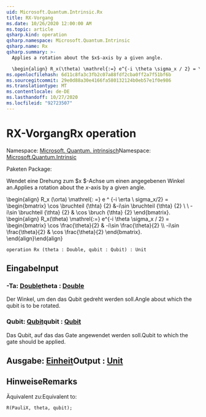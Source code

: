 ```yaml
---
uid: Microsoft.Quantum.Intrinsic.Rx
title: RX-Vorgang
ms.date: 10/26/2020 12:00:00 AM
ms.topic: article
qsharp.kind: operation
qsharp.namespace: Microsoft.Quantum.Intrinsic
qsharp.name: Rx
qsharp.summary: >-
  Applies a rotation about the $x$-axis by a given angle.

  \begin{align} R_x(\theta) \mathrel{:=} e^{-i \theta \sigma_x / 2} = \begin{bmatrix} \cos \frac{\theta}{2} & -i\sin \frac{\theta}{2}  \\\\ -i\sin \frac{\theta}{2} & \cos \frac{\theta}{2} \end{bmatrix}. \end{align}
ms.openlocfilehash: 6d11c8fa3c3fb2c07a88fdf2cba0ff2a7f51bf6b
ms.sourcegitcommit: 29e0d88a30e4166fa580132124b0eb57e1f0e986
ms.translationtype: MT
ms.contentlocale: de-DE
ms.lasthandoff: 10/27/2020
ms.locfileid: "92723507"
---
```

# <a name="rx-operation"></a><span data-ttu-id="27910-102">RX-Vorgang</span><span class="sxs-lookup"><span data-stu-id="27910-102">Rx operation</span></span>

<span data-ttu-id="27910-103">Namespace: [Microsoft. Quantum. intrinsisch](xref:Microsoft.Quantum.Intrinsic)</span><span class="sxs-lookup"><span data-stu-id="27910-103">Namespace: [Microsoft.Quantum.Intrinsic](xref:Microsoft.Quantum.Intrinsic)</span></span>

<span data-ttu-id="27910-104">Paketen [](https://nuget.org/packages/)</span><span class="sxs-lookup"><span data-stu-id="27910-104">Package: [](https://nuget.org/packages/)</span></span>


<span data-ttu-id="27910-105">Wendet eine Drehung zum $x $-Achse um einen angegebenen Winkel an.</span><span class="sxs-lookup"><span data-stu-id="27910-105">Applies a rotation about the $x$-axis by a given angle.</span></span>

<span data-ttu-id="27910-106">\begin{align} R_x (\orta) \mathrel{: =} e ^ {-i \erta \ sigma_x/2} = \begin{bmatrix} \cos \bruchteil {\thta} {2} &-i\sin \bruchteil {\thta} {2} \\ \\ -i\sin \bruchteil {\thta} {2} & \cos \bruch {\thta} {2} \end{bmatrix}.  </span><span class="sxs-lookup"><span data-stu-id="27910-106">\begin{align} R_x(\theta) \mathrel{:=} e^{-i \theta \sigma_x / 2} = \begin{bmatrix} \cos \frac{\theta}{2} & -i\sin \frac{\theta}{2}  \\\\ -i\sin \frac{\theta}{2} & \cos \frac{\theta}{2} \end{bmatrix}.</span></span>
<span data-ttu-id="27910-107">\end{align}</span><span class="sxs-lookup"><span data-stu-id="27910-107">\end{align}</span></span>

```qsharp
operation Rx (theta : Double, qubit : Qubit) : Unit
```


## <a name="input"></a><span data-ttu-id="27910-108">Eingabe</span><span class="sxs-lookup"><span data-stu-id="27910-108">Input</span></span>

### <a name="theta--double"></a><span data-ttu-id="27910-109">-Ta: [Double](xref:microsoft.quantum.lang-ref.double)</span><span class="sxs-lookup"><span data-stu-id="27910-109">theta : [Double](xref:microsoft.quantum.lang-ref.double)</span></span>

<span data-ttu-id="27910-110">Der Winkel, um den das Qubit gedreht werden soll.</span><span class="sxs-lookup"><span data-stu-id="27910-110">Angle about which the qubit is to be rotated.</span></span>


### <a name="qubit--qubit"></a><span data-ttu-id="27910-111">Qubit: [Qubit](xref:microsoft.quantum.lang-ref.qubit)</span><span class="sxs-lookup"><span data-stu-id="27910-111">qubit : [Qubit](xref:microsoft.quantum.lang-ref.qubit)</span></span>

<span data-ttu-id="27910-112">Das Qubit, auf das das Gate angewendet werden soll.</span><span class="sxs-lookup"><span data-stu-id="27910-112">Qubit to which the gate should be applied.</span></span>



## <a name="output--unit"></a><span data-ttu-id="27910-113">Ausgabe: [Einheit](xref:microsoft.quantum.lang-ref.unit)</span><span class="sxs-lookup"><span data-stu-id="27910-113">Output : [Unit](xref:microsoft.quantum.lang-ref.unit)</span></span>



## <a name="remarks"></a><span data-ttu-id="27910-114">Hinweise</span><span class="sxs-lookup"><span data-stu-id="27910-114">Remarks</span></span>

<span data-ttu-id="27910-115">Äquivalent zu:</span><span class="sxs-lookup"><span data-stu-id="27910-115">Equivalent to:</span></span>

```qsharp
R(PauliX, theta, qubit);
```